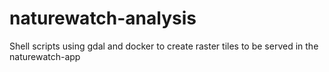 # naturewatch-analysis
Shell scripts using gdal and docker to create raster tiles to be served in the naturewatch-app
